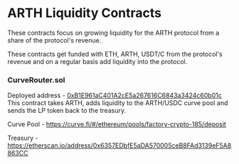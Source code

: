 # ARTH Liquidity Contracts

These contracts focus on growing liquidity for the ARTH protocol from a share of the protocol's revenue.

These contracts get funded with ETH, ARTH, USDT/C from the protocol's revenue and on a regular basis add liquidity into the protocol.

### CurveRouter.sol

Deployed address - [0xB1E961aC401A2cE5a267616C6843a3424c60b01c](https://etherscan.io/address/0xB1E961aC401A2cE5a267616C6843a3424c60b01c#code)
This contract takes ARTH, adds liquidity to the ARTH/USDC curve pool and sends the LP token back to the treasury.

Curve Pool - https://curve.fi/#/ethereum/pools/factory-crypto-185/deposit

Treasury - https://etherscan.io/address/0x6357EDbfE5aDA570005ceB8FAd3139eF5A8863CC
